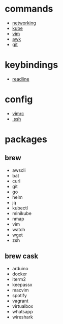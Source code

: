 # commands

 - [networking](networking/README.md)
 - [kube](kube/README.md)
 - [vim](vim/README.md)
 - [awk](awk/README.md)
 - [git](git/README.md)

# keybindings

 - [readline](readline/README.md)

# config

 - [vimrc](vim/.vimrc)
 - [.ssh](ssh/config)

# packages

## brew
 - awscli
 - bat
 - curl
 - git
 - go
 - helm
 - jq
 - kubectl
 - minikube
 - nmap
 - vim
 - watch
 - wget
 - zsh
 
## brew cask
 - arduino
 - docker
 - iterm2
 - keepassx
 - macvim
 - spotify
 - vagrant
 - virtualbox
 - whatsapp
 - wireshark
